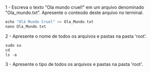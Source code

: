 
1 - Escreva o texto "Ola mundo cruel!" em um arquivo denominado "Ola_mundo.txt". Apresente o conteúdo deste arquivo no terminal.

   ```C
   echo "Olá Mundo Cruel" >> Ola_Mundo.txt
   nano Ola_Mundo.txt
   ```
   
  2 - Apresente o nome de todos os arquivos e pastas na pasta 'root'.
  
  ```C
  sudo su
  cd
  ls -a
  ```
   
3 - Apresente o tipo de todos os arquivos e pastas na pasta 'root'.
